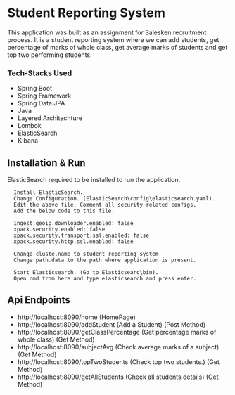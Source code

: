 <h1>Student Reporting System</h1>

This application was built as an assignment for Salesken recruitment process. It is a student reporting system where we can add students, get percentage of marks of whole class, get average marks of students and get top two performing students.

### Tech-Stacks Used
- Spring Boot
- Spring Framework
- Spring Data JPA
- Java
- Layered Architechture
- Lombok
- ElasticSearch
- Kibana

## Installation & Run 
ElasticSearch required to be installed to run the application.
````
  Install ElasticSearch.
  Change Configuration. (ElasticSearch\config\elasticsearch.yaml).
  Edit the above file. Comment all security related configs.
  Add the below code to this file.

  ingest.geoip.downloader.enabled: false
  xpack.security.enabled: false
  xpack.security.transport.ssl.enabled: false
  xpack.security.http.ssl.enabled: false

  Change cluste.name to student_reporting_system
  Change path.data to the path where application is present.
  
  Start Elasticsearch. (Go to Elasticsearc\bin). 
  Open cmd from here and type elasticsearch and press enter.

````

<h2>Api Endpoints</h2>

* http://localhost:8090/home       (HomePage)
* http://localhost:8090/addStudent  (Add a Student) (Post Method)
* http://localhost:8090/getClassPercentage    (Get percentage marks of whole class) (Get Method)
* http://localhost:8090/subjectAvg   (Check average marks of a subject) (Get Method)
* http://localhost:8090/topTwoStudents   (Check top two students.) (Get Method)
* http://localhost:8090/getAllStudents    (Check all students details) (Get Method)

